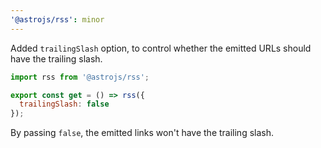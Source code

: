 ```yaml
---
'@astrojs/rss': minor
---
```


Added `trailingSlash` option, to control whether the emitted URLs should have the trailing slash.


```js
import rss from '@astrojs/rss';

export const get = () => rss({
  trailingSlash: false
});
```

By passing `false`, the emitted links won't have the trailing slash.
